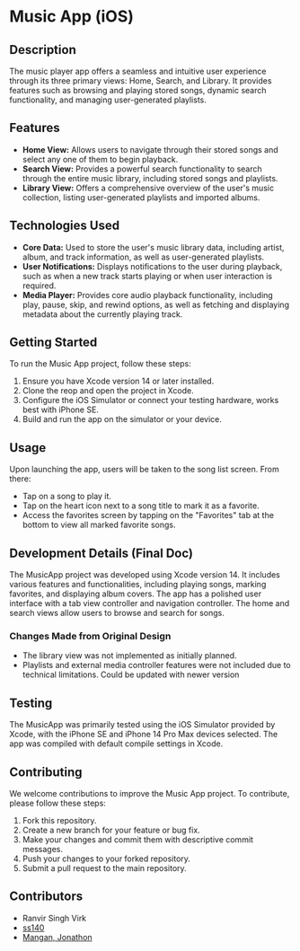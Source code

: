 # Music App (iOS)

## Description
The music player app offers a seamless and intuitive user experience through its three primary views: Home, Search, and Library. It provides features such as browsing and playing stored songs, dynamic search functionality, and managing user-generated playlists.

## Features
- **Home View:** Allows users to navigate through their stored songs and select any one of them to begin playback.
- **Search View:** Provides a powerful search functionality to search through the entire music library, including stored songs and playlists.
- **Library View:** Offers a comprehensive overview of the user's music collection, listing user-generated playlists and imported albums.

## Technologies Used
- **Core Data:** Used to store the user's music library data, including artist, album, and track information, as well as user-generated playlists.
- **User Notifications:** Displays notifications to the user during playback, such as when a new track starts playing or when user interaction is required.
- **Media Player:** Provides core audio playback functionality, including play, pause, skip, and rewind options, as well as fetching and displaying metadata about the currently playing track.

## Getting Started
To run the Music App project, follow these steps:
1. Ensure you have Xcode version 14 or later installed.
2. Clone the reop and open the project in Xcode.
3. Configure the iOS Simulator or connect your testing hardware, works best with iPhone SE.
4. Build and run the app on the simulator or your device.

## Usage
Upon launching the app, users will be taken to the song list screen. From there:
- Tap on a song to play it.
- Tap on the heart icon next to a song title to mark it as a favorite.
- Access the favorites screen by tapping on the "Favorites" tab at the bottom to view all marked favorite songs.

## Development Details (Final Doc)
The MusicApp project was developed using Xcode version 14. It includes various features and functionalities, including playing songs, marking favorites, and displaying album covers. The app has a polished user interface with a tab view controller and navigation controller. The home and search views allow users to browse and search for songs.

### Changes Made from Original Design
- The library view was not implemented as initially planned.
- Playlists and external media controller features were not included due to technical limitations. Could be updated with newer version

## Testing
The MusicApp was primarily tested using the iOS Simulator provided by Xcode, with the iPhone SE and iPhone 14 Pro Max devices selected. The app was compiled with default compile settings in Xcode.

## Contributing
We welcome contributions to improve the Music App project. To contribute, please follow these steps:
1. Fork this repository.
2. Create a new branch for your feature or bug fix.
3. Make your changes and commit them with descriptive commit messages.
4. Push your changes to your forked repository.
5. Submit a pull request to the main repository.

## Contributors
- Ranvir Singh Virk
- [ss140](https://github.iu.edu/ss140)
- [Mangan, Jonathon](https://github.iu.edu/jonmanga)

